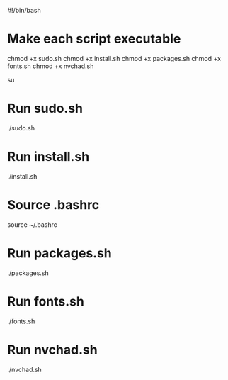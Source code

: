 #!/bin/bash

# Make each script executable
chmod +x sudo.sh
chmod +x install.sh
chmod +x packages.sh
chmod +x fonts.sh
chmod +x nvchad.sh

su

# Run sudo.sh
./sudo.sh

# Run install.sh
./install.sh

# Source .bashrc
source ~/.bashrc

# Run packages.sh
./packages.sh

# Run fonts.sh
./fonts.sh

# Run nvchad.sh
./nvchad.sh
